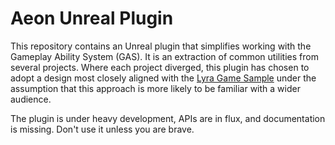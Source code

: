 # Aeon Unreal Plugin

This repository contains an Unreal plugin that simplifies working with the Gameplay Ability System (GAS). It is an extraction of common utilities from several projects. Where each project diverged, this plugin has chosen to adopt a design most closely aligned with the [Lyra Game Sample](https://github.com/EpicGames/UnrealEngine/tree/release/Samples/Games/Lyra) under the assumption that this approach is more likely to be familiar with a wider audience.

The plugin is under heavy development, APIs are in flux, and documentation is missing. Don't use it unless you are brave.

